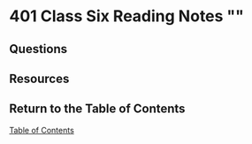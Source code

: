 # 401 Class Six Reading Notes ""

## Questions

## Resources

## Return to the Table of Contents

[Table of Contents](https://todd75.github.io/reading-notes/)